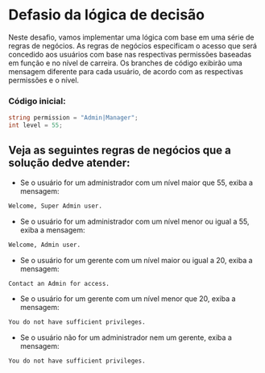 # Defasio da lógica de decisão
Neste desafio, vamos implementar uma lógica com base em uma série de regras de negócios.
As regras de negócios especificam o acesso que será concedido aos usuários com base nas respectivas permissões baseadas em função e no nível de carreira.
Os branches de código exibirão uma mensagem diferente para cada usuário, de acordo com as respectivas permissões e o nível.

### Código inicial:
```csharp
string permission = "Admin|Manager";
int level = 55;
```

## Veja as seguintes regras de negócios que a solução dedve atender:

- Se o usuário for um administrador com um nível maior que 55, exiba a mensagem:
```bash
Welcome, Super Admin user.
```

- Se o usuário for um administrador com um nível menor ou igual a 55, exiba a mensagem:
```bash
Welcome, Admin user.
```

- Se o usuário for um gerente com um nível maior ou igual a 20, exiba a mensagem:
```bash
Contact an Admin for access.
```

- Se o usuário for um gerente com um nível menor que 20, exiba a mensagem:
```bash
You do not have sufficient privileges.
```

- Se o usuário não for um administrador nem um gerente, exiba a mensagem:
```bash
You do not have sufficient privileges.
```